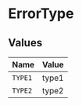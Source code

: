# ErrorType


## Values

| Name    | Value   |
| ------- | ------- |
| `TYPE1` | type1   |
| `TYPE2` | type2   |